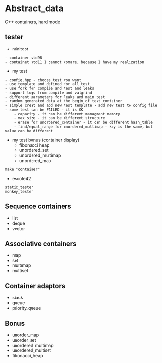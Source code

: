 # Abstract_data
C++ containers, hard mode

## tester
- minitest
```
- container std98
- containet std11 I cannot comare, because I have my realization
```
- my test
```
- config.hpp - choose test you want
- use template and defined for all test
- use fork for compile and test and leaks
- support logs from compile and valgrind
- different parameters for leaks and main test
- random generated data at the begin of test container
- simple creat and add new test template - add new test to config file
- some test can be FAILED - it is OK
	- capacity - it can be different managment memory
	- max_size - it can be different structure
	- erase for unordered_container - it can be different hash_table
	- find/equal_range for unordered_multimap - key is the same, but value can be different
```
- my test bonus (container display)
	- fibonacci heap
	- unordered_set
	- unordered_multimap
	- unordered_map
```
make "container"
```
- escole42
```
static_tester
monkey_tester
```

## Sequence containers
- list
- deque
- vector

## Associative containers
- map
- set
- multimap
- multiset

## Container adaptors
- stack
- queue
- priority_queue

## Bonus
- unorder_map
- unorder_set
- unordered_multimap
- unordered_multiset
- fibonacci_heap
